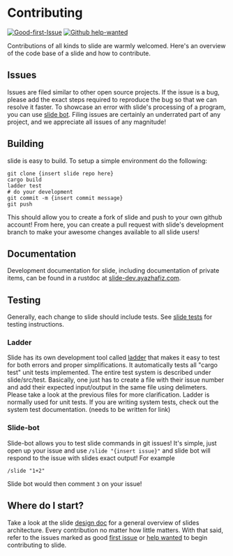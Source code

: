 # Contributing 
[![Good-first-Issue](https://img.shields.io/github/issues/yslide/slide/good%20first%20issue)](https://github.com/yslide/slide/issues?q=is%3Aopen+is%3Aissue+label%3A%22good+first+issue%22)
[![Github help-wanted](https://img.shields.io/github/issues/yslide/slide/help%20wanted)](https://github.com/yslide/slide/issues?q=is%3Aissue+is%3Aopen+label%3A%22help+wanted%22)

Contributions of all kinds to slide are warmly welcomed. Here's an overview of the code base of a slide and how
to contribute.

## Issues

Issues are filed similar to other open source projects. If the issue is a bug, please add the exact
steps required to reproduce the bug so that we can resolve it faster. To showcase an error with
slide's processing of a program, you can use [slide bot](#slide-bot). Filing issues are certainly
an underrated part of any project, and we appreciate all issues of any magnitude!

## Building
slide is easy to build. To setup a simple environment do the following:

```
git clone {insert slide repo here}
cargo build
ladder test
# do your development
git commit -m {insert commit message}
git push 
```

This should allow you to create a fork of slide and push to your own github account! From here, you
can create a pull request with slide's development branch to make your awesome changes available to
all slide users!

## Documentation

Development documentation for slide, including documentation of private items, can be found in a
rustdoc at [slide-dev.ayazhafiz.com](https://slide-dev.ayazhafiz.com/libslide).

## Testing 

Generally, each change to slide should include tests. See [slide tests](./slide/src/test/README.md) for testing instructions.

### Ladder

Slide has its own development tool called [ladder](slide/src/test) that makes it easy to test for both errors and proper simplifications. It automatically
tests all "cargo test" unit tests implemented. The entire test system is described under slide/src/test. Basically, one just
has to create a file with their issue number and add their expected input/output in the same file using delimeters. Please 
take a look at the previous files for more clarification. Ladder is normally used for unit tests. If
you are writing system tests, check out the system test documentation. (needs to be written for
link)

### Slide-bot
Slide-bot allows you to test slide commands in git issues! It's simple, just open up your issue and
use `/slide "{insert issue}"` and slide bot will respond to the issue with slides exact output!
For example
```
/slide "1+2" 
```
Slide bot would then comment `3` on your issue!

## Where do I start?
Take a look at the slide [design doc](docs/DESIGN.md) for a general overview of slides architecture.
Every contribution no matter how little matters. With that said, refer to the issues marked as good
[first issue](https://github.com/yslide/slide/issues?q=is%3Aopen+is%3Aissue+label%3A%22good+first+issue%22) or 
[help wanted](https://github.com/yslide/slide/issues?q=is%3Aissue+is%3Aopen+label%3A%22help+wanted%2)
to begin contributing to slide.

